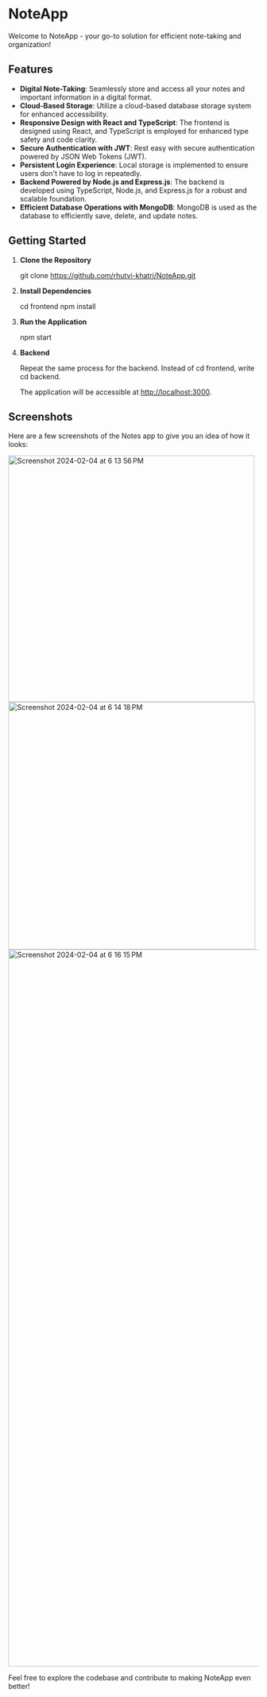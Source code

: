 # NoteApp

Welcome to NoteApp - your go-to solution for efficient note-taking and organization!

## Features

- **Digital Note-Taking**: Seamlessly store and access all your notes and important information in a digital format.
- **Cloud-Based Storage**: Utilize a cloud-based database storage system for enhanced accessibility.
- **Responsive Design with React and TypeScript**: The frontend is designed using React, and TypeScript is employed for enhanced type safety and code clarity.
- **Secure Authentication with JWT**: Rest easy with secure authentication powered by JSON Web Tokens (JWT).
- **Persistent Login Experience**: Local storage is implemented to ensure users don't have to log in repeatedly.
- **Backend Powered by Node.js and Express.js**: The backend is developed using TypeScript, Node.js, and Express.js for a robust and scalable foundation.
- **Efficient Database Operations with MongoDB**: MongoDB is used as the database to efficiently save, delete, and update notes.

## Getting Started

1. **Clone the Repository**

   git clone https://github.com/rhutvi-khatri/NoteApp.git

2. **Install Dependencies**

   cd frontend
   npm install

3. **Run the Application**

   npm start

4. **Backend**
   
    Repeat the same process for the backend. Instead of cd frontend, write cd backend.
   
   The application will be accessible at [http://localhost:3000](http://localhost:3000).


## Screenshots

Here are a few screenshots of the Notes app to give you an idea of how it looks:

<img width="495" alt="Screenshot 2024-02-04 at 6 13 56 PM" src="https://github.com/rhutvi-khatri/NoteApp/assets/89439043/697ab324-b8e3-4acd-b2f8-2a7ad12a89f9">


<img width="497" alt="Screenshot 2024-02-04 at 6 14 18 PM" src="https://github.com/rhutvi-khatri/NoteApp/assets/89439043/fab98ca9-1d7e-4ddd-8c2c-f562743cad3e">


<img width="1440" alt="Screenshot 2024-02-04 at 6 16 15 PM" src="https://github.com/rhutvi-khatri/NoteApp/assets/89439043/5282c052-df50-4fb1-b5ee-a84f04658137">


Feel free to explore the codebase and contribute to making NoteApp even better!
